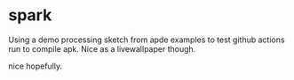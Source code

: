 # spark

Using a demo processing sketch from apde examples to test github actions run to compile apk.
Nice as a livewallpaper though.

nice
hopefully.
